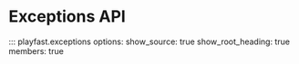 # Exceptions API

::: playfast.exceptions
options:
show_source: true
show_root_heading: true
members: true
